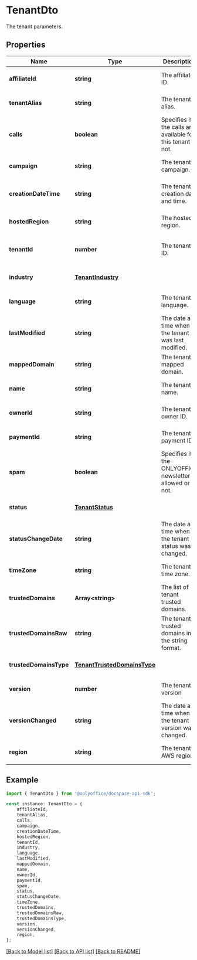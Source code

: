 # TenantDto

The tenant parameters.

## Properties

Name | Type | Description | Notes
------------ | ------------- | ------------- | -------------
**affiliateId** | **string** | The affiliate ID. | [optional] [default to undefined]
**tenantAlias** | **string** | The tenant alias. | [optional] [default to undefined]
**calls** | **boolean** | Specifies if the calls are available for this tenant or not. | [optional] [default to undefined]
**campaign** | **string** | The tenant campaign. | [optional] [default to undefined]
**creationDateTime** | **string** | The tenant creation date and time. | [optional] [readonly] [default to undefined]
**hostedRegion** | **string** | The hosted region. | [optional] [default to undefined]
**tenantId** | **number** | The tenant ID. | [optional] [readonly] [default to undefined]
**industry** | [**TenantIndustry**](TenantIndustry.md) |  | [optional] [default to undefined]
**language** | **string** | The tenant language. | [optional] [default to undefined]
**lastModified** | **string** | The date and time when the tenant was last modified. | [optional] [default to undefined]
**mappedDomain** | **string** | The tenant mapped domain. | [optional] [default to undefined]
**name** | **string** | The tenant name. | [optional] [default to undefined]
**ownerId** | **string** | The tenant owner ID. | [optional] [default to undefined]
**paymentId** | **string** | The tenant payment ID. | [optional] [default to undefined]
**spam** | **boolean** | Specifies if the ONLYOFFICE newsletter is allowed or not. | [optional] [default to undefined]
**status** | [**TenantStatus**](TenantStatus.md) |  | [optional] [default to undefined]
**statusChangeDate** | **string** | The date and time when the tenant status was changed. | [optional] [readonly] [default to undefined]
**timeZone** | **string** | The tenant time zone. | [optional] [default to undefined]
**trustedDomains** | **Array&lt;string&gt;** | The list of tenant trusted domains. | [optional] [default to undefined]
**trustedDomainsRaw** | **string** | The tenant trusted domains in the string format. | [optional] [default to undefined]
**trustedDomainsType** | [**TenantTrustedDomainsType**](TenantTrustedDomainsType.md) |  | [optional] [default to undefined]
**version** | **number** | The tenant version | [optional] [default to undefined]
**versionChanged** | **string** | The date and time when the tenant version was changed. | [optional] [default to undefined]
**region** | **string** | The tenant AWS region. | [optional] [default to undefined]

## Example

```typescript
import { TenantDto } from '@onlyoffice/docspace-api-sdk';

const instance: TenantDto = {
    affiliateId,
    tenantAlias,
    calls,
    campaign,
    creationDateTime,
    hostedRegion,
    tenantId,
    industry,
    language,
    lastModified,
    mappedDomain,
    name,
    ownerId,
    paymentId,
    spam,
    status,
    statusChangeDate,
    timeZone,
    trustedDomains,
    trustedDomainsRaw,
    trustedDomainsType,
    version,
    versionChanged,
    region,
};
```

[[Back to Model list]](../README.md#documentation-for-models) [[Back to API list]](../README.md#documentation-for-api-endpoints) [[Back to README]](../README.md)
